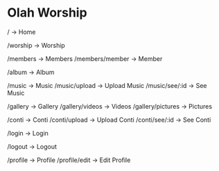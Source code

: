 # Olah Worship

/ -> Home

/worship -> Worship

/members -> Members
/members/member -> Member

/album -> Album

<!-- 악보 -->
/music -> Music
/music/upload -> Upload Music
/music/see/:id -> See Music

/gallery -> Gallery
/gallery/videos -> Videos
/gallery/pictures -> Pictures

/conti -> Conti
/conti/upload -> Upload Conti
/conti/see/:id -> See Conti

/login -> Login

/logout -> Logout

/profile -> Profile
/profile/edit -> Edit Profile